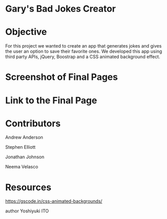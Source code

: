 # Gary's Bad Jokes Creator

# Objective
For this project we wanted to create an app that generates jokes and gives the user an option to save their favorite ones. We developed this app using third party APIs, jQuery, Boostrap and a CSS animated background effect.

# Screenshot of Final Pages



# Link to the Final Page





# Contributors
Andrew Anderson

Stephen Elliott

Jonathan Johnson

Neema Velasco

# Resources
https://gscode.in/css-animated-backgrounds/ 

author Yoshiyuki ITO
